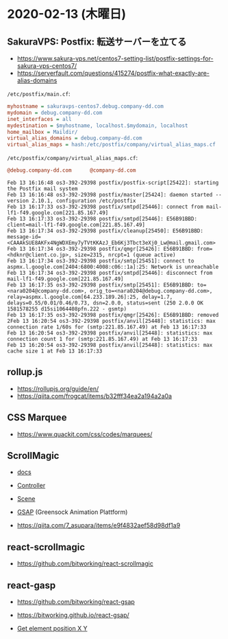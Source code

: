 # 2020-02-13 (木曜日)

## SakuraVPS: Postfix: 転送サーバーを立てる

- https://www.sakura-vps.net/centos7-setting-list/postfix-settings-for-sakura-vps-centos7/
- https://serverfault.com/questions/415274/postfix-what-exactly-are-alias-domains


`/etc/postfix/main.cf`:

~~~ini
myhostname = sakuravps-centos7.debug.company-dd.com
mydomain = debug.company-dd.com
inet_interfaces = all
mydestination = $myhostname, localhost.$mydomain, localhost
home_mailbox = Maildir/
virtual_alias_domains = debug.company-dd.com
virtual_alias_maps = hash:/etc/postfix/company/virtual_alias_maps.cf
~~~

`/etc/postfix/company/virtual_alias_maps.cf`:

~~~ini
@debug.company-dd.com      @company-dd.com
~~~


~~~log
Feb 13 16:16:48 os3-392-29398 postfix/postfix-script[25422]: starting the Postfix mail system
Feb 13 16:16:48 os3-392-29398 postfix/master[25424]: daemon started -- version 2.10.1, configuration /etc/postfix
Feb 13 16:17:33 os3-392-29398 postfix/smtpd[25446]: connect from mail-lf1-f49.google.com[221.85.167.49]
Feb 13 16:17:33 os3-392-29398 postfix/smtpd[25446]: E56B91BBD: client=mail-lf1-f49.google.com[221.85.167.49]
Feb 13 16:17:34 os3-392-29398 postfix/cleanup[25450]: E56B91BBD: message-id=<CAAAkSUE8AKFx4NgWDXEmy7yTVtKKAzJ_Eb6Kj3Tbct3eXj0_Lw@mail.gmail.com>
Feb 13 16:17:34 os3-392-29398 postfix/qmgr[25426]: E56B91BBD: from=<hdknr@client.co.jp>, size=2315, nrcpt=1 (queue active)
Feb 13 16:17:34 os3-392-29398 postfix/smtp[25451]: connect to aspmx.l.google.com[2404:6800:4008:c06::1a]:25: Network is unreachable
Feb 13 16:17:34 os3-392-29398 postfix/smtpd[25446]: disconnect from mail-lf1-f49.google.com[221.85.167.49]
Feb 13 16:17:35 os3-392-29398 postfix/smtp[25451]: E56B91BBD: to=<nara0204@company-dd.com>, orig_to=<nara0204@debug.company-dd.com>, relay=aspmx.l.google.com[64.233.189.26]:25, delay=1.7, delays=0.55/0.01/0.46/0.73, dsn=2.0.0, status=sent (250 2.0.0 OK  1581578255 d15si1064408pfn.222 - gsmtp)
Feb 13 16:17:35 os3-392-29398 postfix/qmgr[25426]: E56B91BBD: removed
2Feb 13 16:20:54 os3-392-29398 postfix/anvil[25448]: statistics: max connection rate 1/60s for (smtp:221.85.167.49) at Feb 13 16:17:33
Feb 13 16:20:54 os3-392-29398 postfix/anvil[25448]: statistics: max connection count 1 for (smtp:221.85.167.49) at Feb 13 16:17:33
Feb 13 16:20:54 os3-392-29398 postfix/anvil[25448]: statistics: max cache size 1 at Feb 13 16:17:33
~~~

## rollup.js

- https://rollupjs.org/guide/en/
- https://qiita.com/frogcat/items/b32fff34ea2a194a2a0a

## CSS Marquee

- https://www.quackit.com/css/codes/marquees/

## ScrollMagic

- [docs](http://scrollmagic.io/docs/index.html)
- [Controller](http://scrollmagic.io/docs/ScrollMagic.Controller.html)
- [Scene](http://scrollmagic.io/docs/ScrollMagic.Scene.html)
- [GSAP](http://scrollmagic.io/docs/animation.GSAP.html) (Greensock Animation Plattform)

- https://qiita.com/7_asupara/items/e9f4832aef58d98df1a9

## react-scrollmagic

- https://github.com/bitworking/react-scrollmagic

## react-gasp

- https://github.com/bitworking/react-gsap
- https://bitworking.github.io/react-gsap/

- [Get element position X Y](https://greensock.com/forums/topic/18101-get-element-position-x-y/)
